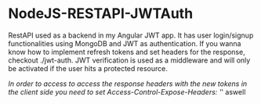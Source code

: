 # NodeJS-RESTAPI-JWTAuth

RestAPI used as a backend in my Angular JWT app. It has user login/signup functionalities using MongoDB and JWT as authentication. If you wanna know how to implement refresh tokens and set headers for the response, checkout ./jwt-auth. JWT verification is used as a middleware and will only be activated if the user hits a protected resource. 

*In order to access to access the response headers with the new tokens in the client side you need to set Access-Control-Expose-Headers: '*' aswell
